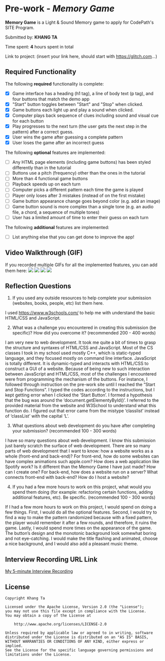 # Pre-work - *Memory Game*

**Memory Game** is a Light & Sound Memory game to apply for CodePath's SITE Program. 

Submitted by: **KHANG TA**

Time spent: **4** hours spent in total

Link to project: (insert your link here, should start with https://glitch.com...)

## Required Functionality

The following **required** functionality is complete:

* [x] Game interface has a heading (h1 tag), a line of body text (p tag), and four buttons that match the demo app
* [x] "Start" button toggles between "Start" and "Stop" when clicked. 
* [x] Game buttons each light up and play a sound when clicked. 
* [x] Computer plays back sequence of clues including sound and visual cue for each button
* [x] Play progresses to the next turn (the user gets the next step in the pattern) after a correct guess. 
* [x] User wins the game after guessing a complete pattern
* [x] User loses the game after an incorrect guess

The following **optional** features are implemented:

* [ ] Any HTML page elements (including game buttons) has been styled differently than in the tutorial
* [ ] Buttons use a pitch (frequency) other than the ones in the tutorial
* [ ] More than 4 functional game buttons
* [ ] Playback speeds up on each turn
* [ ] Computer picks a different pattern each time the game is played
* [ ] Player only loses after 3 mistakes (instead of on the first mistake)
* [ ] Game button appearance change goes beyond color (e.g. add an image)
* [ ] Game button sound is more complex than a single tone (e.g. an audio file, a chord, a sequence of multiple tones)
* [ ] User has a limited amount of time to enter their guess on each turn

The following **additional** features are implemented:

- [ ] List anything else that you can get done to improve the app!

## Video Walkthrough (GIF)

If you recorded multiple GIFs for all the implemented features, you can add them here:
![](https://media0.giphy.com/media/v65JIDattM2AOyToy3/giphy.gif?cid=790b7611e930544adfa8fc405d1706dd0f46cc371603fc79&rid=giphy.gif&ct=g)
![](https://media1.giphy.com/media/tv1Wmh8Cq8xxWVY2t9/giphy.gif?cid=790b7611b24f92c7a481343511a95f48956956582e861efe&rid=giphy.gif&ct=g)
![](gif3-link-here)
![](gif4-link-here)

## Reflection Questions
1. If you used any outside resources to help complete your submission (websites, books, people, etc) list them here.

I used https://www.w3schools.com/ to help me with understand the basic HTML/CSS and JavaScript.

2. What was a challenge you encountered in creating this submission (be specific)? How did you overcome it? (recommended 200 - 400 words)

I am very new to web development. It took me quite a bit of times to grasp the structure and syntaxes of HTML/CSS and JavaScript. 
Most of the CS classes I took in my school used mostly C++, which is static-typed language, and they focused mostly on command line interface. 
JavaScript is totally different. It is dynamic-typed and interacts with HTML/CSS to construct a GUI of a website. 
Because of being new to such interaction between JavaScript and HTML/CSS, most of the challenges I encountered were from programming the mechanism of the buttons. 
For instance, I followed through instruction on the pre-work site until I reached the “Start and Stop Functions”. 
I typed the codes according to the instructions, but I kept getting error when I clicked the ‘Start Button’. 
I formed a hypothesis that the bug was around the ‘document.getElementyById()’. I referred to the provided material from the website and W3School to understand what this function do. 
I figured out that error came from the mistype ‘classlist’ instead of ‘classList’ with the capital ‘L’.

3. What questions about web development do you have after completing your submission? (recommended 100 - 300 words)

I have so many questions about web development. I know this submission just barely scratch the surface of web development. 
There are so many parts of web development that I want to know: how a website works as a whole (front-end and back-end)? 
For front-end, how do some websites can have complex animations such apple.com? How does a web application like Spotify work? 
Is it different than the Memory Game I have just made? How can I create one? For back-end, how does a website run on a server? 
What connects front-end with back-end? How do I host a website? 

4. If you had a few more hours to work on this project, what would you spend them doing (for example: refactoring certain functions, adding additional features, etc). Be specific. (recommended 100 - 300 words)

If I had a few more hours to work on this project, I would spend on doing a few things. 
First, I would do all the optional features. Second, I would try to find a way to make the pattern randomized because with a fixed pattern, the player would remember it after a few rounds, and therefore, it ruins the game. Lastly, I would spend more times on the appearance of the game. The button’s design and the monotonic background look somewhat boring and not eye-catching. I would make the title flashing and animated, choose a nice background, and I would also add a pleasant music theme.



## Interview Recording URL Link

[My 5-minute Interview Recording](https://fullerton.zoom.us/rec/play/MTc4c-9rqrmHnTT5eNeZLnpYEJMe7-Tb_r9zXo8WvQ1QCgMV7iqAfdOoBzE4Wwufzk7k18h3FVqMHTUu.yjucKJFBqe8N4yRr?startTime=1650347258000)


## License

    Copyright Khang Ta

    Licensed under the Apache License, Version 2.0 (the "License");
    you may not use this file except in compliance with the License.
    You may obtain a copy of the License at

        http://www.apache.org/licenses/LICENSE-2.0

    Unless required by applicable law or agreed to in writing, software
    distributed under the License is distributed on an "AS IS" BASIS,
    WITHOUT WARRANTIES OR CONDITIONS OF ANY KIND, either express or implied.
    See the License for the specific language governing permissions and
    limitations under the License.